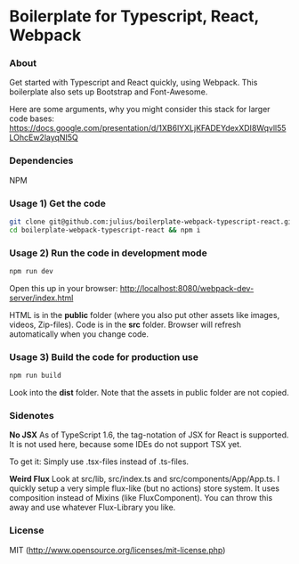 # Boilerplate for Typescript, React, Webpack

### About

Get started with Typescript and React quickly, using Webpack.
This boilerplate also sets up Bootstrap and Font-Awesome.

Here are some arguments, why you might consider this stack for larger code bases:
https://docs.google.com/presentation/d/1XB6lYXLjKFADEYdexXDI8Wqvll55LOhcEw2layqNI5Q

### Dependencies

NPM

### Usage 1) Get the code

``` bash
git clone git@github.com:julius/boilerplate-webpack-typescript-react.git
cd boilerplate-webpack-typescript-react && npm i
```

### Usage 2) Run the code in development mode

``` bash
npm run dev
```

Open this up in your browser:
[http://localhost:8080/webpack-dev-server/index.html](http://localhost:8080/webpack-dev-server/index.html)

HTML is in the **public** folder (where you also put other assets like images, videos, Zip-files).
Code is in the **src** folder.
Browser will refresh automatically when you change code.


### Usage 3) Build the code for production use

``` bash
npm run build
```

Look into the **dist** folder.
Note that the assets in public folder are not copied.


### Sidenotes

**No JSX**
As of TypeScript 1.6, the tag-notation of JSX for React is supported.
It is not used here, because some IDEs do not support TSX yet.

To get it: Simply use .tsx-files instead of .ts-files.



**Weird Flux**
Look at src/lib, src/index.ts and src/components/App/App.ts. 
I quickly setup a very simple flux-like (but no actions) store system.
It uses composition instead of Mixins (like FluxComponent).
You can throw this away and use whatever Flux-Library you like.


### License

MIT (http://www.opensource.org/licenses/mit-license.php)